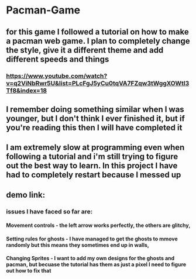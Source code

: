 # Pacman-Game

## for this game I followed a tutorial on how to make a pacman web game. I plan to completely change the style, give it a different theme and add different speeds and things
### https://www.youtube.com/watch?v=q2ViNbRwr5U&list=PLcFgJ5yCu0tqVA7FZqw3tWggXOWtI3Tf8&index=18

## I remember doing something similar when I was younger, but I don't think I ever finished it, but if you're reading this then I will have completed it

## I am extremely slow at programming even when following a tutorial and i'm still trying to figure out the best way to learn. In this project I have had to completely restart because I messed up

## demo link:


### issues I have faced so far are: 
#### Movement controls - the left arrow works perfectly, the others are glitchy, 
#### Setting rules for ghosts - I have managed to get the ghosts to mmove randomly but this means they sometimes end up in walls, 
#### Changing Sprites - I want to add my own designs for the ghosts and pacman, but becuase the tutorial has them as just a pixel I need to figure out how to fix that
